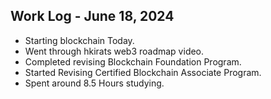 ## Work Log - June 18, 2024

- Starting blockchain Today.
- Went through hkirats web3 roadmap video.
- Completed revising Blockchain Foundation Program.
- Started Revising Certified Blockchain Associate Program.
- Spent around 8.5 Hours studying.